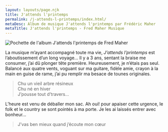 ```yaml
---
layout: layouts/page.njk
title: J'attends l'printemps
permalink: /j-attends-l-printemps/index.html/
metaDesc: Album de musique J'attends l'printemps par Frédéric Maher
metaTitle: J'attends l'printemps - Fred Maher Musique
---
```

![Pochette de l'album J'attends l'printemps de Fred Maher](https://res.cloudinary.com/wikilouis/image/upload/v1581958264/fredmaher.jpg "Photo par Serge Morneau")

La musique m’ayant accompagné toute ma vie, *J’attends l’printemps* est l’aboutissement
d’un long voyage...
Il y a 3 ans, sentant la braise me consumer, j’ai dû plonger tête première. Heureusement, je
n’étais pas seul. Balancé aux quatre vents, voguant sur ma guitare, fidèle amie, crayon à la
main en guise de rame, j’ai pu remplir ma besace de tounes originales.

 
> Chu un vieil arbre résineux\
Chu né en hiver\
J’pousse tout d’travers...

L’heure est venu de déballer mon sac.
Ah oui! pour apaiser cette urgence, le folk et le country se sont pointés à ma porte.
Je les ai laissés entrer avec bonheur...

> J’vas ben mieux quand j’écoute mon cœur

